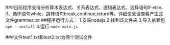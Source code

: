 ###目前程序支持分析算术表达式、关系表达式、逻辑表达式、选择语句if-else、if、循环语句while、跳转语句break,continue,return等。详细信息请查看产生式文件grammer.txt
##程序运行方式：
1.安装nodejs
2.找到该文件夹
3.导入依赖包
```npm --install```
4.运行
```node main.js```

###文件test1.txt和test2.txt为两个测试文件
